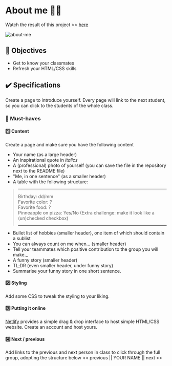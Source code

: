 # About me 🤸🏼

Watch the result of this project >> [here](https://1-about-me.netlify.app/)

![about-me](https://user-images.githubusercontent.com/84382812/136955908-5ec48fb1-a8be-4160-9e93-70ee9731f6e8.PNG)

## 🎯 Objectives
- Get to know your classmates
- Refresh your HTML/CSS skills

## ✔️ Specifications
Create a page to introduce yourself. Every page will link to the next student, so you can click to the students of the whole class.


### 🌱 Must-haves
#### 1️⃣ Content
Create a page and make sure you have the following content
- Your name (as a large header)
- An inspirational quote in _italics_
- A (professional) photo of yourself (you can save the file in the repository next to the README file)
- "Me, in one sentence" (as a smaller header)
- A table with the following structure:

> ---
>
> Birthday: dd/mm  
> Favorite color: ?  
> Favorite food: ?  
> Pinneapple on pizza: Yes/No (Extra challenge: make it look like a (un)checked checkbox)
>
> ---
- Bullet list of hobbies (smaller header), one item of which should contain a sublist
- You can always count on me when... (smaller header)
- Tell your teammates which positive contribution to the group you will make._ 
- A funny story (smaller header)
- TL;DR (even smaller header, under funny story)
- Summarise your funny story in one short sentence.

#### 2️⃣ Styling
Add some CSS to tweak the styling to your liking.

#### 3️⃣ Putting it online
[Netlify](https://www.netlify.com/) provides a simple drag & drop interface to host simple HTML/CSS website.
Create an account and host yours.

#### 4️⃣ Next / previous
Add links to the previous and next person in class to click through the full group, adopting the structure below
<< previous || YOUR NAME || next >>

